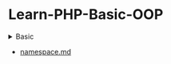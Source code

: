 # Learn-PHP-Basic-OOP

<details>
<summary>Basic</summary>

1. Biến, hằng, kiểu dữ liệu và Toán tử.

- [lesson-1.md](basic/lesson-1.md)

2. Câu lệnh điều kiện trong PHP - Hàm isset và empty.

- [lesson-2.md](basic/lesson-2.md)




> Note : trong PHP có phân biệt chữ thường và hoa

</details>



- [namespace.md](basic/namespace.md)
